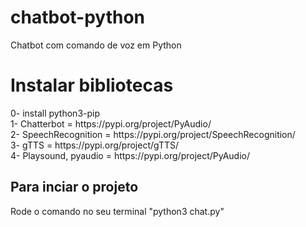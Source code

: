 # chatbot-python
 Chatbot com comando de voz em Python

<h1>Instalar bibliotecas</h1>

<p>
0- install python3-pip
<br>
1- Chatterbot = https://pypi.org/project/PyAudio/ <br>
2- SpeechRecognition = https://pypi.org/project/SpeechRecognition/ <br>
3- gTTS = https://pypi.org/project/gTTS/ <br>
4- Playsound, pyaudio = https://pypi.org/project/PyAudio/
</p>

<h2>Para inciar o projeto</h2>

<p>Rode o comando no seu terminal "python3 chat.py"</p>
